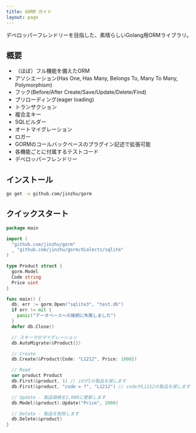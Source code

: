 ```yaml
---
title: GORM ガイド
layout: page
---
```


デベロッパーフレンドリーを目指した、素晴らしいGolang用ORMライブラリ。

## 概要

* （ほぼ）フル機能を備えたORM
* アソシエーション(Has One, Has Many, Belongs To, Many To Many, Polymorphism)
* フック(Before/After Create/Save/Update/Delete/Find)
* プリローディング(eager loading)
* トランザクション
* 複合主キー
* SQLビルダー
* オートマイグレーション
* ロガー
* GORMのコールバックベースのプラグイン記述で拡張可能
* 各機能ごとに付属するテストコード
* デベロッパーフレンドリー

## インストール

```sh
go get -u github.com/jinzhu/gorm
```

## クイックスタート

```go
package main

import (
  "github.com/jinzhu/gorm"
  _ "github.com/jinzhu/gorm/dialects/sqlite"
)

type Product struct {
  gorm.Model
  Code string
  Price uint
}

func main() {
  db, err := gorm.Open("sqlite3", "test.db")
  if err != nil {
    panic("データベースへの接続に失敗しました")
  }
  defer db.Close()

  // スキーマのマイグレーション
  db.AutoMigrate(&Product{})

  // Create
  db.Create(&Product{Code: "L1212", Price: 1000})

  // Read
  var product Product
  db.First(&product, 1) // idが1の製品を探します
  db.First(&product, "code = ?", "L1212") // codeがL1212の製品を探します

  // Update - 製品価格を2,000に更新します
  db.Model(&product).Update("Price", 2000)

  // Delete - 製品を削除します
  db.Delete(&product)
}
```